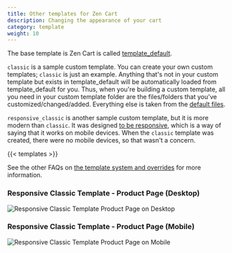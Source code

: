 ```yaml
---
title: Other templates for Zen Cart
description: Changing the appearance of your cart 
category: template
weight: 10
---
```


The base template is Zen Cart is called [template_default](/user/template/template_default/). 

`classic` is a sample custom template. You can create your own custom templates;  `classic` is just an example. Anything that's not in your custom template but exists in template_default will be automatically loaded from template_default for you. Thus, when you're building a custom template, all you need in your custom template folder are the files/folders that you've customized/changed/added. Everything else is taken from the [default files](/user/first_steps/overrides/#default-files). 

`responsive_classic` is another sample custom template, but it is more modern than `classic`. It was designed [to be responsive](/user/template/responsive/), which is a way of saying that it works on mobile devices.  When the `classic` template was created, there were no mobile devices, so that wasn't a concern.

{{< templates >}}

See the other FAQs on [the template system and overrides](/user/template/) for more information.

### Responsive Classic Template - Product Page (Desktop) 
![Responsive Classic Template Product Page on Desktop](/images/responsive_classic_desktop.png)

### Responsive Classic Template - Product Page (Mobile) 
![Responsive Classic Template Product Page on Mobile](/images/responsive_classic_full.png)

